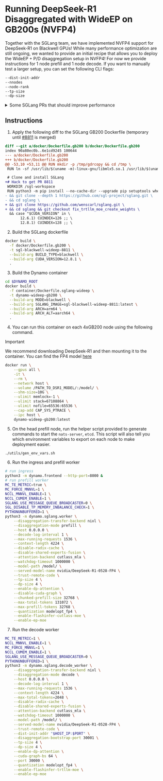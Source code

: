 <!--
SPDX-FileCopyrightText: Copyright (c) 2025 NVIDIA CORPORATION & AFFILIATES. All rights reserved.
SPDX-License-Identifier: Apache-2.0

Licensed under the Apache License, Version 2.0 (the "License");
you may not use this file except in compliance with the License.
You may obtain a copy of the License at

http://www.apache.org/licenses/LICENSE-2.0

Unless required by applicable law or agreed to in writing, software
distributed under the License is distributed on an "AS IS" BASIS,
WITHOUT WARRANTIES OR CONDITIONS OF ANY KIND, either express or implied.
See the License for the specific language governing permissions and
limitations under the License.
-->

# Running DeepSeek-R1 Disaggregated with WideEP on GB200s (NVFP4)

Together with the SGLang team, we have implemented NVFP4 support for DeepSeek-R1 on Blackwell GPUs! While many performance optimization are still ongoing, we wanted to provide an initial recipe that allows you to deploy the WideEP + P/D disaggregation setup in NVFP4! For now we provide instructions for 1 node prefill and 1 node decode. If you want to manually test a larger setup, you can set the following CLI flags:

```bash
--dist-init-addr 
--nnodes
--node-rank
--tp-size
--dp-size
```

<details>
<summary>Some SGLang PRs that should improve performance</summary>

- [#7667](https://github.com/sgl-project/sglang/pull/7667): Add `--enable-flashinfer-fp4-allgather` for FlashInfer cutlass MoE DP (max throughput)  
  _10% e2e speedup_
- [#8638](https://github.com/sgl-project/sglang/pull/8638): FP8 KV Cache
- [#8588](https://github.com/sgl-project/sglang/pull/8588): Use FlashInfer's TRTLLM FP8 Blockscale GEMM  
  _6% e2e improvement for low latency_
- [#8280](https://github.com/sgl-project/sglang/pull/8280): Enables all-gather for DP when using padding  
  [#8539](https://github.com/sgl-project/sglang/pull/): Similar PR enables reducescatter instead of all-reduce following MOE/MLP layers in DeepSeek  
  _5% e2e improvement_
- [#8811](https://github.com/sgl-project/sglang/pull/8811): Fix trtllm_fp4_block_scale_moe API routing_logits dim check (num_experts consistency)
- [#8770](https://github.com/sgl-project/sglang/pull/8770): Add changes required for unit tests in fused routed scaling
- [#8690](https://github.com/sgl-project/sglang/pull/8690): [2/2] SGLang: Fuse routed scaling factor into select_experts 
  _Fuse multiply by routed_scaling_factor into select_experts, following TRT-LLM. 10% speed up on low latency_
- [#8330](https://github.com/sgl-project/sglang/pull/8330): Add unit test for flashinfer fp4 moe

</details>

## Instructions

1. Apply the following diff to the SGLang GB200 Dockerfile (temporary until [#8811](https://github.com/sgl-project/sglang/pull/8811) is merged)

```diff
diff --git a/docker/Dockerfile.gb200 b/docker/Dockerfile.gb200
index 90a80ec0b..6e1cd9245 100644
--- a/docker/Dockerfile.gb200
+++ b/docker/Dockerfile.gb200
@@ -53,10 +53,11 @@ RUN mkdir -p /tmp/gdrcopy && cd /tmp \
 RUN ln -sf /usr/lib/$(uname -m)-linux-gnu/libmlx5.so.1 /usr/lib/$(uname -m)-linux-gnu/libmlx5.so

 # Clone and install SGLang
+# Hack to get PR 8811
 WORKDIR /sgl-workspace
 RUN python3 -m pip install --no-cache-dir --upgrade pip setuptools wheel html5lib six \
- && git clone --depth 1 https://github.com/sgl-project/sglang.git \
- && cd sglang \
+ && git clone https://github.com/wenscarl/sglang.git \
+ && cd sglang && git checkout fix_trtllm_moe_create_weights \
  && case "$CUDA_VERSION" in \
       12.6.1) CUINDEX=126 ;; \
       12.8.1) CUINDEX=128 ;; \
```

2. Build the SGLang dockerfile

```bash
docker build \
  -f docker/Dockerfile.gb200 \
  -t sgl-blackwell-wideep-8811 \
  --build-arg BUILD_TYPE=blackwell \
  --build-arg CUDA_VERSION=12.8.1 \
  .
```

3. Build the Dynamo container

```bash
cd $DYNAMO_ROOT
docker build \
  -f container/Dockerfile.sglang-wideep \
  -t dynamo-wideep-gb200 \
  --build-arg MODE=blackwell \
  --build-arg SGLANG_IMAGE=sgl-blackwell-wideep-8811:latest \
  --build-arg ARCH=arm64 \
  --build-arg ARCH_ALT=aarch64 \
  .
```

4. You can run this container on each 4xGB200 node using the following command.

> [!IMPORTANT]
> We recommend downloading DeepSeek-R1 and then mounting it to the container. You can find the FP4 model [here](https://huggingface.co/nvidia/DeepSeek-R1-0528-FP4)

```bash
docker run \
    --gpus all \
    -it \
    --rm \
    --network host \
    --volume /PATH_TO_DSR1_MODEL/:/model/ \
    --shm-size=10G \
    --ulimit memlock=-1 \
    --ulimit stack=67108864 \
    --ulimit nofile=65536:65536 \
    --cap-add CAP_SYS_PTRACE \
    --ipc host \
    dynamo-wideep-gb200:latest
```

5. On the head prefill node, run the helper script provided to generate commands to start the `nats-server`, `etcd`. This script will also tell you which environment variables to export on each node to make deployment easier.

```bash
./utils/gen_env_vars.sh
```

6. Run the ingress and prefill worker

```bash
# run ingress
python3 -m dynamo.frontend --http-port=8000 &
# run prefill worker
MC_TE_METRIC=true \
MC_FORCE_MNNVL=1 \
NCCL_MNNVL_ENABLE=1 \
NCCL_CUMEM_ENABLE=1 \
SGLANG_USE_MESSAGE_QUEUE_BROADCASTER=0 \
SGL_DISABLE_TP_MEMORY_INBALANCE_CHECK=1 \
PYTHONUNBUFFERED=1 \
python3 -m dynamo.sglang.worker \
    --disaggregation-transfer-backend nixl \
    --disaggregation-mode prefill \
    --host 0.0.0.0 \
    --decode-log-interval 1 \
    --max-running-requests 1536 \
    --context-length 4224 \
    --disable-radix-cache \
    --disable-shared-experts-fusion \
    --attention-backend cutlass_mla \
    --watchdog-timeout 1000000 \
    --model-path /model/ \
    --served-model-name nvidia/DeepSeek-R1-0528-FP4 \
    --trust-remote-code \
    --tp-size 4 \
    --dp-size 4 \
    --enable-dp-attention \
    --disable-cuda-graph \
    --chunked-prefill-size 32768 \
    --max-total-tokens 131072 \
    --max-prefill-tokens 32768 \
    --quantization modelopt_fp4 \
    --enable-flashinfer-cutlass-moe \
    --enable-ep-moe
```

7. Run the decode worker

```bash
MC_TE_METRIC=1 \
NCCL_MNNVL_ENABLE=1 \
MC_FORCE_MNNVL=1 \
NCCL_CUMEM_ENABLE=1 \
SGLANG_USE_MESSAGE_QUEUE_BROADCASTER=0 \
PYTHONUNBUFFERED=1 \
python3 -m dynamo.sglang.decode_worker \
    --disaggregation-transfer-backend nixl \
    --disaggregation-mode decode \
    --host 0.0.0.0 \
    --decode-log-interval 1 \
    --max-running-requests 1536 \
    --context-length 4224 \
    --max-total-tokens=2048 \
    --disable-radix-cache \
    --disable-shared-experts-fusion \
    --attention-backend cutlass_mla \
    --watchdog-timeout 1000000 \
    --model-path /model/ \
    --served-model-name nvidia/DeepSeek-R1-0528-FP4 \
    --trust-remote-code \
    --dist-init-addr "$HOST_IP:$PORT" \
    --disaggregation-bootstrap-port 30001 \
    --tp-size 4 \
    --dp-size 4 \
    --enable-dp-attention \
    --cuda-graph-bs 64 \
    --port 30000 \
    --quantization modelopt_fp4 \
    --enable-flashinfer-trtllm-moe \
    --enable-ep-moe
```